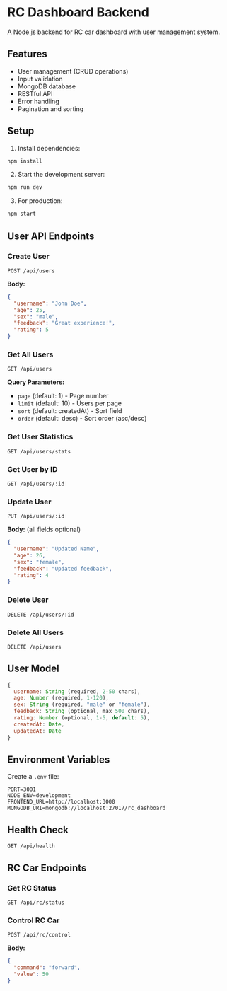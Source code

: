 # RC Dashboard Backend

A Node.js backend for RC car dashboard with user management system.

## Features

- User management (CRUD operations)
- Input validation
- MongoDB database
- RESTful API
- Error handling
- Pagination and sorting

## Setup

1. Install dependencies:
```bash
npm install
```

2. Start the development server:
```bash
npm run dev
```

3. For production:
```bash
npm start
```

## User API Endpoints

### Create User
```
POST /api/users
```
**Body:**
```json
{
  "username": "John Doe",
  "age": 25,
  "sex": "male",
  "feedback": "Great experience!",
  "rating": 5
}
```

### Get All Users
```
GET /api/users
```
**Query Parameters:**
- `page` (default: 1) - Page number
- `limit` (default: 10) - Users per page
- `sort` (default: createdAt) - Sort field
- `order` (default: desc) - Sort order (asc/desc)

### Get User Statistics
```
GET /api/users/stats
```

### Get User by ID
```
GET /api/users/:id
```

### Update User
```
PUT /api/users/:id
```
**Body:** (all fields optional)
```json
{
  "username": "Updated Name",
  "age": 26,
  "sex": "female",
  "feedback": "Updated feedback",
  "rating": 4
}
```

### Delete User
```
DELETE /api/users/:id
```

### Delete All Users
```
DELETE /api/users
```

## User Model

```javascript
{
  username: String (required, 2-50 chars),
  age: Number (required, 1-120),
  sex: String (required, "male" or "female"),
  feedback: String (optional, max 500 chars),
  rating: Number (optional, 1-5, default: 5),
  createdAt: Date,
  updatedAt: Date
}
```

## Environment Variables

Create a `.env` file:
```
PORT=3001
NODE_ENV=development
FRONTEND_URL=http://localhost:3000
MONGODB_URI=mongodb://localhost:27017/rc_dashboard
```

## Health Check

```
GET /api/health
```

## RC Car Endpoints

### Get RC Status
```
GET /api/rc/status
```

### Control RC Car
```
POST /api/rc/control
```
**Body:**
```json
{
  "command": "forward",
  "value": 50
}
``` 






